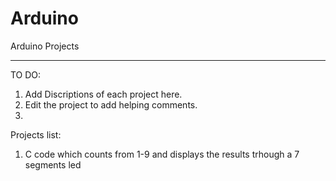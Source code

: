 # Arduino
Arduino Projects

______________________________________________
TO DO:
  1. Add Discriptions of each project here.
  2. Edit the project to add helping comments.
  3.
  
Projects list:
  1. C code which counts from 1-9 and displays the results trhough a 7 segments led 
